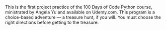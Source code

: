 This is the first project practice of the 100 Days of Code Python course, ministrated by Angela Yu and available on Udemy.com. This program is a choice-based adventure — a treasure hunt, if you will. You must choose the right directions before getting to the treasure.
